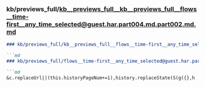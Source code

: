 ### kb/previews_full/kb__previews_full__kb__previews_full__flows__time-first__any_time_selected@guest.har.part004.md.part002.md.md

```md
### kb/previews_full/kb__previews_full__flows__time-first__any_time_selected@guest.har.part004.md.part002.md

```md
### kb/previews_full/flows__time-first__any_time_selected@guest.har.part004.md (part 002)

```md
&c.replaceUrl||(this.historyPageNum+=1),history.replaceState(S(g({},h
```

```

```

```
